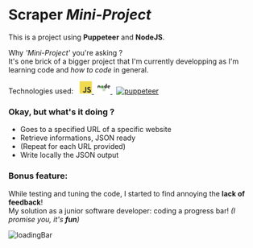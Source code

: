 # Scraper _Mini-Project_

This is a project using **Puppeteer** and **NodeJS**.

Why _'Mini-Project'_ you're asking ?  
It's one brick of a bigger project that I'm currently developping as I'm learning code and _how to code_ in general.  

Technologies used: 
&nbsp;  <a href="https://developer.mozilla.org/en-US/docs/Web/JavaScript" target="_blank" rel="noreferrer"> <img src="https://raw.githubusercontent.com/devicons/devicon/master/icons/javascript/javascript-original.svg" alt="javascript" width="25" height="25"/> </a>  &nbsp;  <a href="https://nodejs.org" target="_blank" rel="noreferrer"> <img src="https://raw.githubusercontent.com/devicons/devicon/master/icons/nodejs/nodejs-original-wordmark.svg" alt="nodejs" width="25" height="25"/> </a>
&nbsp;  <a href="https://github.com/puppeteer/puppeteer" target="_blank" rel="noreferrer"> <img src="https://www.vectorlogo.zone/logos/pptrdev/pptrdev-official.svg" alt="puppeteer" width="25" height="25"/> </a>

### Okay, but what's it doing ?

- Goes to a specified URL of a specific website
- Retrieve informations, JSON ready
- (Repeat for each URL provided)  
- Write locally the JSON output

### Bonus feature:

While testing and tuning the code, I started to find annoying the **lack of feedback**!  
My solution as a junior software developer: coding a progress bar! _(I promise you, it's ***fun***)_

![loadingBar](https://github.com/EliDevToBe/scraper/assets/158275307/71ced2a4-9132-44fc-9ef4-87c58bffe099)
